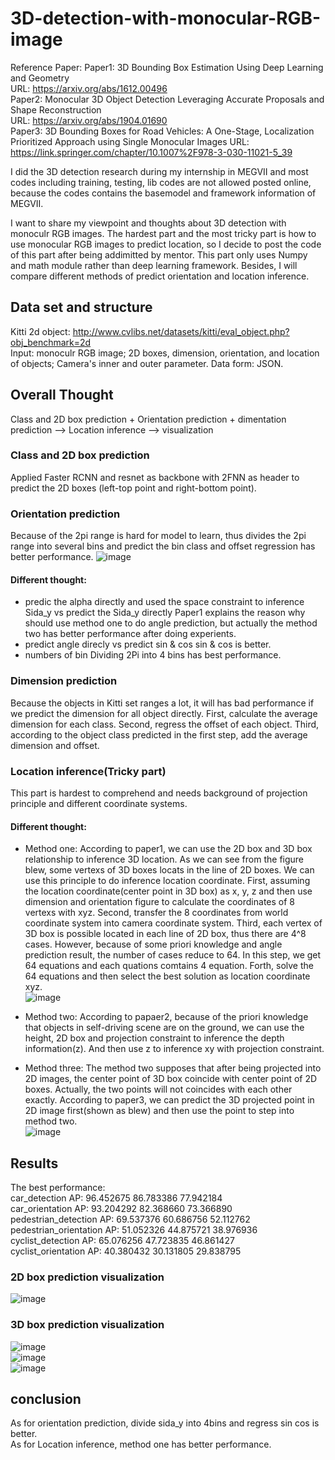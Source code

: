 # 3D-detection-with-monocular-RGB-image  
Reference Paper: 
Paper1: 3D Bounding Box Estimation Using Deep Learning and Geometry    
URL: https://arxiv.org/abs/1612.00496  
Paper2: Monocular 3D Object Detection Leveraging Accurate Proposals and Shape Reconstruction    
URL: https://arxiv.org/abs/1904.01690    
Paper3: 3D Bounding Boxes for Road Vehicles: A One-Stage, Localization Prioritized Approach using Single Monocular Images URL: https://link.springer.com/chapter/10.1007%2F978-3-030-11021-5_39  

I did the 3D detection research during my internship in MEGVII and most codes including training, testing, lib codes are not allowed posted online, because the codes contains the basemodel and framework information of MEGVII.  

I want to share my viewpoint and thoughts about 3D detection with monoculr RGB images. The hardest part and the most tricky part is how to use monocular RGB images to predict location, so I decide to post the code of this part after being addimitted by mentor. This part only uses Numpy and math module rather than deep learning framework. Besides, I will compare different methods of predict orientation and location inference.

## Data set and structure
Kitti 2d object: http://www.cvlibs.net/datasets/kitti/eval_object.php?obj_benchmark=2d  
Input: monoculr RGB image; 2D boxes, dimension, orientation, and location of objects; Camera's inner and outer parameter.
Data form: JSON.
## Overall Thought
Class and 2D box prediction + Orientation prediction + dimentation prediction --> Location inference --> visualization
### Class and 2D box prediction
Applied Faster RCNN and resnet as backbone with 2FNN as header to predict the 2D boxes (left-top point and right-bottom point).
### Orientation prediction
Because of the 2pi range is hard for model to learn, thus divides the 2pi range into several bins and predict the bin class and offset regression has better performance.
![image](https://github.com/ZhixinLai/3D-detection-with-monocular-RGB-image/blob/master/images/img1.png)
#### Different thought:
* predic the alpha directly and used the space constraint to inference Sida_y  vs   predict the Sida_y directly
Paper1 explains the reason why should use method one to do angle prediction, but actually the method two has better performance after doing experients.
* predict angle direcly vs predict sin & cos
sin & cos is better.
* numbers of bin
Dividing 2Pi into 4 bins has best performance.
### Dimension prediction
Because the objects in Kitti set ranges a lot, it will has bad performance if we predict the dimension for all object directly.
First, calculate the average dimension for each class. Second, regress the offset of each object. Third, according to the object class predicted in the first step, add the average dimension and offset.
### Location inference(Tricky part)
This part is hardest to comprehend and needs background of projection principle and different coordinate systems.
#### Different thought:
* Method one: According to paper1, we can use the 2D box and 3D box relationship to inference 3D location. As we can see from the figure blew, some vertexs of 3D boxes locats in the line of 2D boxes. We can use this principle to do inference location coordinate. First, assuming the location coordinate(center point in 3D box) as x, y, z and then use dimension and orientation figure to calculate the coordinates of 8 vertexs with xyz. Second, transfer the 8 coordinates from world coordinate system into camera coordinate system. Third, each vertex of 3D box is possible located in each line of 2D box, thus there are 4^8 cases. However, because of some priori knowledge and angle prediction result, the number of cases reduce to 64. In this step, we get 64 equations and each quations comtains 4 equation. Forth, solve the 64 equations and then select the best solution as location coordinate xyz.  
![image](https://github.com/ZhixinLai/3D-detection-with-monocular-RGB-image/blob/master/images/img2.png)  

* Method two: According to papaer2, because of the priori knowledge that objects in self-driving scene are on the ground, we can use the height, 2D box and projection constraint to inference the depth information(z). And then use z to inference xy with projection constraint.  

* Method three: The method two supposes that after being projected into 2D images, the center point of 3D box coincide with center point of 2D boxes. Actually, the two points will not coincides with each other exactly. According to paper3, we can predict the 3D projected point in 2D image first(shown as blew) and then use the point to step into method two.  
![image](https://github.com/ZhixinLai/3D-detection-with-monocular-RGB-image/blob/master/images/img3.png)  

## Results
The best performance:  
car_detection AP: 96.452675 86.783386 77.942184  
car_orientation AP: 93.204292 82.368660 73.366890  
pedestrian_detection AP: 69.537376 60.686756 52.112762  
pedestrian_orientation AP: 51.052326 44.875721 38.976936  
cyclist_detection AP: 65.076256 47.723835 46.861427  
cyclist_orientation AP: 40.380432 30.131805 29.838795  
### 2D box prediction visualization  
![image](https://github.com/ZhixinLai/3D-detection-with-monocular-RGB-image/blob/master/images/img4.png)  
### 3D box prediction visualization  
![image](https://github.com/ZhixinLai/3D-detection-with-monocular-RGB-image/blob/master/images/img5.png)    
![image](https://github.com/ZhixinLai/3D-detection-with-monocular-RGB-image/blob/master/images/img6.png)   
![image](https://github.com/ZhixinLai/3D-detection-with-monocular-RGB-image/blob/master/images/img7.png)     
## conclusion  
As for orientation prediction, divide sida_y into 4bins and regress sin cos is better.  
As for Location inference, method one has better performance.
